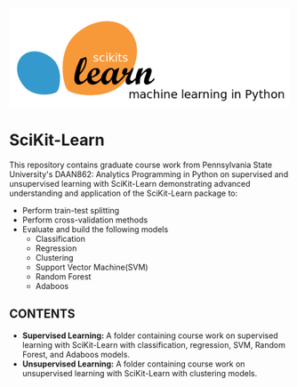 ![](https://github.com/martell-n-tardy/SciKit-Learn/blob/main/scikit-learn-logo.png)
# SciKit-Learn
This repository contains graduate course work from Pennsylvania State University's DAAN862: Analytics Programming in Python on supervised and unsupervised learning with SciKit-Learn demonstrating advanced understanding and application of the SciKit-Learn package to:

* Perform train-test splitting
* Perform cross-validation methods
* Evaluate and build the following models
  - Classification
  - Regression
  - Clustering
  - Support Vector Machine(SVM)
  - Random Forest
  - Adaboos

## CONTENTS

* **Supervised Learning:** A folder containing course work on supervised learning with SciKit-Learn with classification, regression, SVM, Random Forest, and Adaboos  models. 
* **Unsupervised Learning:** A folder containing course work on unsupervised learning with SciKit-Learn with clustering models.
